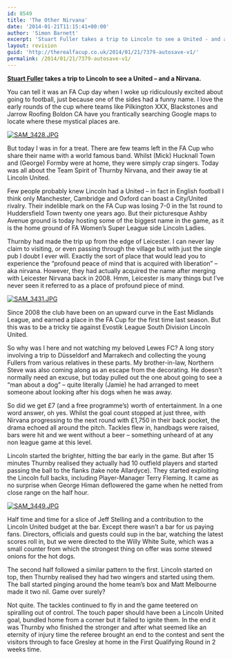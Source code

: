 ```yaml
---
id: 8549
title: 'The Other Nirvana'
date: '2014-01-21T11:15:41+00:00'
author: 'Simon Barnett'
excerpt: 'Stuart Fuller takes a trip to Lincoln to see a United - and a Nirvana.'
layout: revision
guid: 'http://therealfacup.co.uk/2014/01/21/7379-autosave-v1/'
permalink: /2014/01/21/7379-autosave-v1/
---
```


**[Stuart Fuller](https://twitter.com/theballisround) takes a trip to Lincoln to see a United – and a Nirvana.**

You can tell it was an FA Cup day when I woke up ridiculously excited about going to football, just because one of the sides had a funny name. I love the early rounds of the cup where teams like Pilkington XXX, Blackstones and Jarrow Roofing Boldon CA have you frantically searching Google maps to locate where these mystical places are.

[![SAM_3428.JPG](http://lh5.ggpht.com/-7q1fYBa1FBw/UEc4C1GaRGI/AAAAAAAAB44/wymFTasKCkw/h320/SAM_3428.JPG)](http://lh5.ggpht.com/-7q1fYBa1FBw/UEc4C1GaRGI/AAAAAAAAB44/wymFTasKCkw/w800/SAM_3428.JPG)

But today I was in for a treat. There are few teams left in the FA Cup who share their name with a world famous band. Whilst (Mick) Hucknall Town and (George) Formby were at home, they were simply crap singers. Today was all about the Team Spirit of Thurnby Nirvana, and their away tie at Lincoln United.

Few people probably knew Lincoln had a United – in fact in English football I think only Manchester, Cambridge and Oxford can boast a City/United rivalry. Their indelible mark on the FA Cup was losing 7-0 in the 1st round to Huddersfield Town twenty one years ago. But their picturesque Ashby Avenue ground is today hosting some of the biggest name in the game, as it is the home ground of FA Women’s Super League side Lincoln Ladies.

Thurnby had made the trip up from the edge of Leicester. I can never lay claim to visiting, or even passing through the village but with just the single pub I doubt I ever will. Exactly the sort of place that would lead you to experience the “profound peace of mind that is acquired with liberation” – aka nirvana. However, they had actually acquired the name after merging with Leicester Nirvana back in 2008. Hmm, Leicester is many things but I’ve never seen it referred to as a place of profound piece of mind.

[![SAM_3431.JPG](http://lh4.ggpht.com/-dfEGD0UlBP0/UEc4Cy2JlSI/AAAAAAAAB40/KgreiMx0Hzc/h320/SAM_3431.JPG)](http://lh4.ggpht.com/-dfEGD0UlBP0/UEc4Cy2JlSI/AAAAAAAAB40/KgreiMx0Hzc/w800/SAM_3431.JPG)

Since 2008 the club have been on an upward curve in the East Midlands League, and earned a place in the FA Cup for the first time last season. But this was to be a tricky tie against Evostik League South Division Lincoln United.

So why was I here and not watching my beloved Lewes FC? A long story involving a trip to Düsseldorf and Marrakech and collecting the young Fullers from various relatives in these parts. My brother-in-law, Northern Steve was also coming along as an escape from the decorating. He doesn’t normally need an excuse, but today pulled out the one about going to see a “man about a dog” – quite literally (Jamie) he had arranged to meet someone about looking after his dogs when he was away.

So did we get £7 (and a free programme’s) worth of entertainment. In a one word answer, oh yes. Whilst the goal count stopped at just three, with Nirvana progressing to the next round with £1,750 in their back pocket, the drama echoed all around the pitch. Tackles flew in, handbags were raised, bars were hit and we went without a beer – something unheard of at any non league game at this level.

Lincoln started the brighter, hitting the bar early in the game. But after 15 minutes Thurnby realised they actually had 10 outfield players and started passing the ball to the flanks (take note Allardyce). They started exploiting the Lincoln full backs, including Player-Manager Terry Fleming. It came as no surprise when George Himan deflowered the game when he netted from close range on the half hour.

[![SAM_3449.JPG](http://lh6.ggpht.com/--BZXBGbKWsk/UEc4CmVEcHI/AAAAAAAAB4w/_V_4Nxm97y4/h320/SAM_3449.JPG)](http://lh6.ggpht.com/--BZXBGbKWsk/UEc4CmVEcHI/AAAAAAAAB4w/_V_4Nxm97y4/w800/SAM_3449.JPG)

Half time and time for a slice of Jeff Stelling and a contribution to the Lincoln United budget at the bar. Except there wasn’t a bar for us paying fans. Directors, officials and guests could sup in the bar, watching the latest scores roll in, but we were directed to the Willy White Suite, which was a small counter from which the strongest thing on offer was some stewed onions for the hot dogs.

The second half followed a similar pattern to the first. Lincoln started on top, then Thurnby realised they had two wingers and started using them. The ball started pinging around the home team’s box and Matt Melbourne made it two nil. Game over surely?

Not quite. The tackles continued to fly in and the game teetered on spiralling out of control. The touch paper should have been a Lincoln United goal, bundled home from a corner but it failed to ignite them. In the end it was Thurnby who finished the stronger and after what seemed like an eternity of injury time the referee brought an end to the contest and sent the visitors through to face Gresley at home in the First Qualifying Round in 2 weeks time.